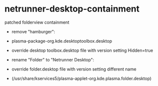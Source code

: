 # netrunner-desktop-containment
patched folderview containment


* remove "hamburger":
* plasma-package-org.kde.desktoptoolbox.desktop
* override desktop toolbox.desktop file with version setting Hidden=true


* rename "Folder" to "Netrunner Desktop": 
* override folder.desktop file with version setting different name
* (/usr/share/kservices5/plasma-applet-org.kde.plasma.folder.desktop)
